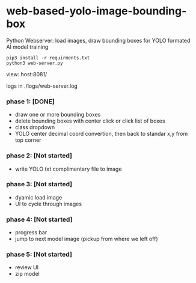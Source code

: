 # web-based-yolo-image-bounding-box
Python Webserver: load images, draw bounding boxes for YOLO formated AI model training 

```
pip3 install -r requirments.txt
python3 web-server.py
```
view: host:8081/

logs in ./logs/web-server.log

### phase 1: [DONE]
  - draw one or more bounding boxes
  - delete bounding boxes with center click or click list of boxes
  - class dropdown 
  - YOLO center decimal coord convertion, then back to standar x,y from top corner


### phase 2: [Not started]
  - write YOLO txt complimentary file to image


### phase 3: [Not started]
  - dyamic load image
  - UI to cycle through images


### phase 4: [Not started]
  - progress bar
  - jump to next model image (pickup from where we left off)


### phase 5: [Not started]
  - review UI
  - zip model
